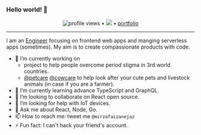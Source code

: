 ### Hello world! 👋

<p align="center">
  <img src="https://gpvc.arturio.dev/mirzafaizan" alt="profile views"> •  
  <a href="https://twitter.com/intent/follow?screen_name=mirzafaizanejaz&tw_p=followbutton"><img src="https://img.shields.io/twitter/follow/mirzafaizanejaz?label=%40mirzafaizanejaz&style=social"></a>  •
  <a href="https://mirzafaizan.netlify.app"> portfolio </a>
</p>

---

I am an [Engineer](https://mirzafaizan.me) focusing on frontend web apps and manging serverless apps (sometimes). My aim is to create compassionate products with code.

- 🔭 I’m currently working on
  - project to help people overcome period stigma in 3rd world countries.
  - [@petcare](https://fit-bloop.vercel.app/) [@cowcare](https://connectedcows.herokuapp.com) to help look after your cute pets and livestock animals (in case if you are a farmer).
- 🌱 I’m currently learning advance TypeScript and GraphQL.
- 👯 I’m looking to collaborate on React open source.
- 🤔 I’m looking for help with IoT devices.
- 💬 Ask me about React, Node, Go.
- 📫 How to reach me: tweet me `@mirzafaizanejaz`
- ⚡ Fun fact: I can't hack your friend's account.

